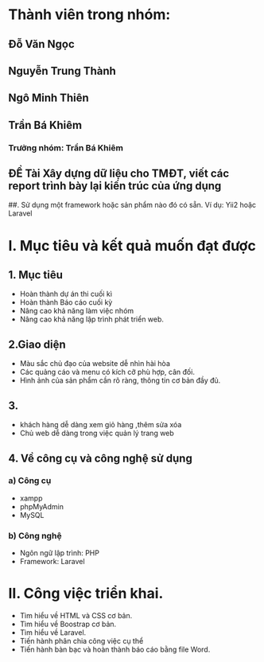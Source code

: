 # Thành viên trong nhóm:
## Đỗ Văn Ngọc
## Nguyễn Trung Thành
## Ngô Minh Thiên
## Trần Bá Khiêm 
### Trưởng nhóm: Trần Bá Khiêm

## ĐỀ Tài Xây dựng dữ liệu cho TMĐT, viết các report trình bày lại kiến trúc của ứng dụng
##. Sử dụng một framework hoặc sản phẩm nào đó có sẵn. Ví dụ: Yii2 hoặc Laravel


# I. Mục tiêu và kết quả muốn đạt được
## 1. Mục tiêu
* Hoàn thành dự án thi cuối kì 
* Hoàn thành Báo cáo cuối kỳ
* Nâng cao khả năng làm việc nhóm
* Nâng cao khả năng lập trình phát triển web.
## 2.Giao diện
* Màu sắc chủ đạo của website dễ nhìn hài hòa
* Các quảng cáo và menu có kích cỡ phù hợp, cân đối.
* Hình ảnh của sản phẩm cần rõ ràng, thông tin cơ bản đầy đủ.
## 3.
* khách hàng dễ dàng xem giỏ hàng ,thêm sửa xóa
* Chủ web dễ dàng trong việc quản lý trang web
## 4. Về công cụ và công nghệ sử dụng
### a) Công cụ
* xampp
* phpMyAdmin
* MySQL

### b) Công nghệ
* Ngôn ngữ lập trình: PHP
* Framework: Laravel

# II. Công việc triển khai. 
* Tìm hiểu về HTML và CSS cơ bản. 
* Tìm hiểu về Boostrap cơ bản.
* Tìm hiểu về Laravel. 
* Tiến hành phân chia công việc cụ thể 
* Tiến hành bàn bạc và hoàn thành báo cáo bằng file Word.
